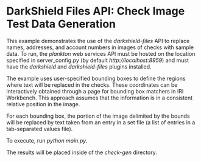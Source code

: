 # DarkShield Files API: Check Image Test Data Generation

This example demonstrates the use of the *darkshield-files* API to replace names, addresses, and account numbers in images of checks with sample data. To run, the *plankton* web services API must be 
hosted on the location specified in server_config.py (by default *http://localhost:8959*) and must have the *darkshield* and 
*darkshield-files* plugins installed.

The example uses user-specified bounding boxes to define the regions where text will be replaced in the checks.
These coordinates can be interactively obtained through a page for bounding box matchers
in IRI Workbench.
This approach assumes that the information is in a consistent relative
position in the image.

For each bounding box, the portion of the image delimited by the bounds will be
replaced by text taken from an entry in a set file (a list of entries in a tab-separated values file).

To execute, run *python main.py*.

The results will be placed inside of the *check-gen* directory.
